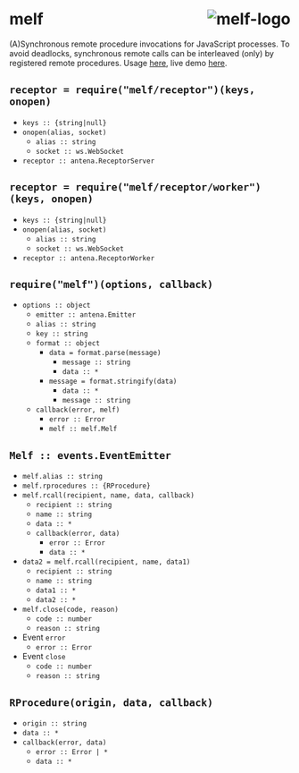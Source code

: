 # melf <img src="melf-scroll.png" align="right" alt="melf-logo" title="Melf's Minute Meteors"/>

(A)Synchronous remote procedure invocations for JavaScript processes.
To avoid deadlocks, synchronous remote calls can be interleaved (only) by registered remote procedures.
Usage [here](/demo), live demo [here](https://cdn.rawgit.com/lachrist/melf/7df19b6d/demo/index.html).

## `receptor = require("melf/receptor")(keys, onopen)`

* `keys :: {string|null}`
* `onopen(alias, socket)`
  * `alias :: string`
  * `socket :: ws.WebSocket`
* `receptor :: antena.ReceptorServer`

## `receptor = require("melf/receptor/worker")(keys, onopen)`

* `keys :: {string|null}`
* `onopen(alias, socket)`
  * `alias :: string`
  * `socket :: ws.WebSocket`
* `receptor :: antena.ReceptorWorker`

## `require("melf")(options, callback)`

* `options :: object`
  * `emitter :: antena.Emitter`
  * `alias :: string`
  * `key :: string`
  * `format :: object`
    * `data = format.parse(message)`
      * `message :: string`
      * `data :: *`
    * `message = format.stringify(data)`
      * `data :: *`
      * `message :: string`
  * `callback(error, melf)`
    * `error :: Error`
    * `melf :: melf.Melf`

## `Melf :: events.EventEmitter`

* `melf.alias :: string`
* `melf.rprocedures :: {RProcedure}`
* `melf.rcall(recipient, name, data, callback)`
  * `recipient :: string`
  * `name :: string`
  * `data :: *`
  * `callback(error, data)`
    * `error :: Error`
    * `data :: *`
* `data2 = melf.rcall(recipient, name, data1)`
  * `recipient :: string`
  * `name :: string`
  * `data1 :: *`
  * `data2 :: *`
* `melf.close(code, reason)`
  * `code :: number`
  * `reason :: string`
* Event `error`
  * `error :: Error`
* Event `close`
  * `code :: number`
  * `reason :: string`

## `RProcedure(origin, data, callback)`

* `origin :: string`
* `data :: *`
* `callback(error, data)`
  * `error :: Error | *`
  * `data :: *`
